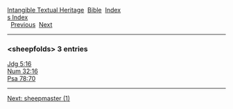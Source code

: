 [Intangible Textual Heritage](../../index)  [Bible](../index) 
[Index](index)   
[s Index](_s_)  
  [Previous](c10189)  [Next](c10191) 

------------------------------------------------------------------------

### &lt;sheepfolds&gt; 3 entries

[Jdg 5:16](../kjv/jdg005.htm#016)  
[Num 32:16](../kjv/num032.htm#016)  
[Psa 78:70](../kjv/psa078.htm#070)  

------------------------------------------------------------------------

[Next: sheepmaster (1)](c10191)
